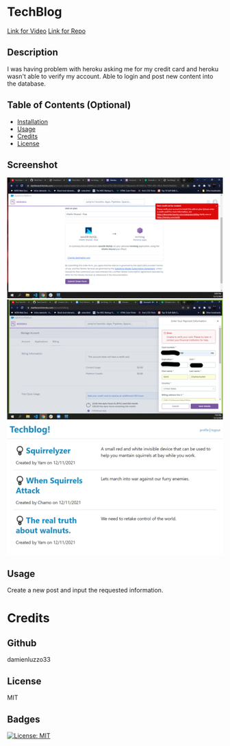# TechBlog
[Link for Video](https://drive.google.com/file/d/1O-ygPnxwz-t6NX_1oXNmMyCIvEWUBrFZ/view)
[Link for Repo](https://github.com/YamCham0/TechBlog)
## Description

I was having problem with heroku asking me for my credit card and heroku wasn't able to verify my account.
Able to login and post new content into the database.

## Table of Contents (Optional)

- [Installation](#installation)
- [Usage](#usage)
- [Credits](#credits)
- [License](#license)

## Screenshot
![Screenshot of the Quiz main page.](./public/images/verify.png)
![Screenshot of the Quiz main page.](./public/images/failed.png)
![Screenshot of the Quiz main page.](./public/images/Techblog.png)

## Usage
Create a new post and input the requested information.

# Credits
## Github

damienluzzo33

## License

 MIT

## Badges

 [![License: MIT](https://img.shields.io/badge/License-MIT-yellow.svg)](https://opensource.org/licenses/MIT)
